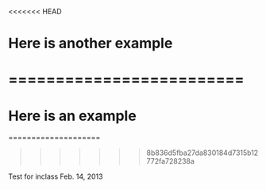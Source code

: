 <<<<<<< HEAD
# Here is another example
=========================
=======
# Here is an example
====================

>>>>>>> 8b836d5fba27da830184d7315b12772fa728238a

Test for inclass Feb. 14, 2013
